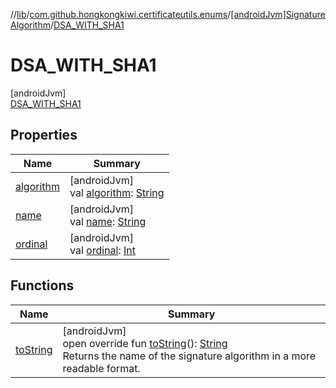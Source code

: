//[lib](../../../../index.md)/[com.github.hongkongkiwi.certificateutils.enums](../../index.md)/[[androidJvm]SignatureAlgorithm](../index.md)/[DSA_WITH_SHA1](index.md)

# DSA_WITH_SHA1

[androidJvm]\
[DSA_WITH_SHA1](index.md)

## Properties

| Name | Summary |
|---|---|
| [algorithm](../algorithm.md) | [androidJvm]<br>val [algorithm](../algorithm.md): [String](https://kotlinlang.org/api/latest/jvm/stdlib/kotlin/-string/index.html) |
| [name](../-s-h-a512_-w-i-t-h_-e-d-d-s-a/index.md#-372974862%2FProperties%2F-1973928616) | [androidJvm]<br>val [name](../-s-h-a512_-w-i-t-h_-e-d-d-s-a/index.md#-372974862%2FProperties%2F-1973928616): [String](https://kotlinlang.org/api/latest/jvm/stdlib/kotlin/-string/index.html) |
| [ordinal](../-s-h-a512_-w-i-t-h_-e-d-d-s-a/index.md#-739389684%2FProperties%2F-1973928616) | [androidJvm]<br>val [ordinal](../-s-h-a512_-w-i-t-h_-e-d-d-s-a/index.md#-739389684%2FProperties%2F-1973928616): [Int](https://kotlinlang.org/api/latest/jvm/stdlib/kotlin/-int/index.html) |

## Functions

| Name | Summary |
|---|---|
| [toString](../to-string.md) | [androidJvm]<br>open override fun [toString](../to-string.md)(): [String](https://kotlinlang.org/api/latest/jvm/stdlib/kotlin/-string/index.html)<br>Returns the name of the signature algorithm in a more readable format. |
